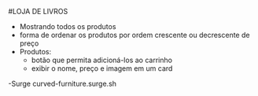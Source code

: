 #LOJA DE LIVROS
- Mostrando todos os produtos 
- forma de ordenar os produtos por ordem crescente ou decrescente de preço 
- Produtos:
    - botão que permita adicioná-los ao carrinho
    - exibir o nome, preço e imagem em um card

-Surge
curved-furniture.surge.sh